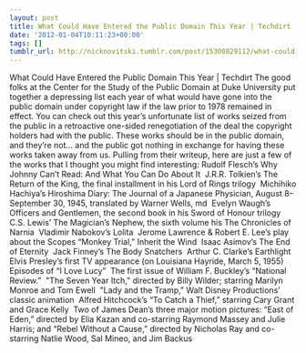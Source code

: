 ```yaml
---
layout: post
title: What Could Have Entered the Public Domain This Year | Techdirt
date: '2012-01-04T10:11:23+00:00'
tags: []
tumblr_url: http://nicknovitski.tumblr.com/post/15300829112/what-could-have-entered-the-public-domain-this-year
---
```

What Could Have Entered the Public Domain This Year | Techdirt
The good folks at the Center for the Study of the Public Domain at Duke University put together a depressing list each year of what would have gone into the public domain under copyright law if the law prior to 1978 remained in effect. You can check out this year’s unfortunate list of works seized from the public in a retroactive one-sided renegotiation of the deal the copyright holders had with the public. These works should be in the public domain, and they’re not… and the public got nothing in exchange for having these works taken away from us. Pulling from their writeup, here are just a few of the works that I thought you might find interesting:
Rudolf Flesch’s Why Johnny Can’t Read: And What You Can Do About It 
J.R.R. Tolkien’s The Return of the King, the final installment in his Lord of Rings trilogy 
Michihiko Hachiya’s Hiroshima Diary: The Journal of a Japanese Physician, August 8–September 30, 1945, translated by Warner Wells, md 
Evelyn Waugh’s Officers and Gentlemen, the second book in his Sword of Honour trilogy 
C.S. Lewis’ The Magician’s Nephew, the sixth volume his The Chronicles of Narnia 
Vladimir Nabokov’s Lolita 
Jerome Lawrence & Robert E. Lee’s play about the Scopes “Monkey Trial,” Inherit the Wind 
Isaac Asimov’s The End of Eternity 
Jack Finney’s The Body Snatchers 
Arthur C. Clarke’s Earthlight 
Elvis Presley’s first TV appearance (on Louisiana Hayride, March 5, 1955)
Episodes of “I Love Lucy” 
The first issue of William F. Buckley’s “National Review.” 
"The Seven Year Itch," directed by Billy Wilder; starring Marilyn Monroe and Tom Ewell 
"Lady and the Tramp," Walt Disney Productions’ classic animation 
Alfred Hitchcock’s “To Catch a Thief,” starring Cary Grant and Grace Kelly 
Two of James Dean’s three major motion pictures: “East of Eden,” directed by Elia Kazan and co-starring Raymond Massey and Julie Harris; and “Rebel Without a Cause,” directed by Nicholas Ray and co-starring Natlie Wood, Sal Mineo, and Jim Backus
